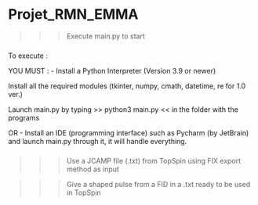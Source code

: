 # Projet_RMN_EMMA


>>> Execute main.py to start

###
To execute :


YOU MUST : - Install a Python Interpreter (Version 3.9 or newer)

Install all the required modules (tkinter, numpy, cmath, datetime, re  for 1.0 ver.)

Launch main.py by typing >> python3 main.py << in the folder with the programs

 OR - Install an IDE (programming interface) such as Pycharm (by JetBrain) and launch main.py through it, it will handle everything.
 
 ###

>>> Use a JCAMP file (.txt) from TopSpin using FIX export method as input

>>> Give a shaped pulse from a FID in a .txt ready to be used in TopSpin
